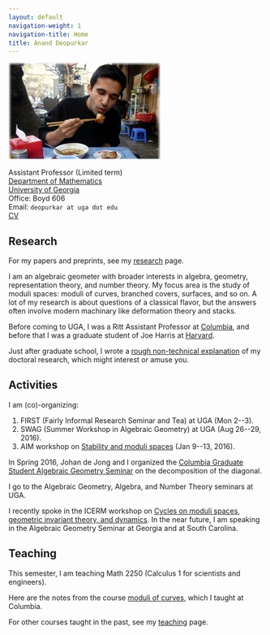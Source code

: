 ```yaml
---
layout: default
navigation-weight: 1
navigation-title: Home
title: Anand Deopurkar
---
```


<img src="anandrd_eating.jpg" alt="Photo of Anand Deopurkar" title="Hanoi (2014)" id="photo">

Assistant Professor (Limited term)  
[Department of Mathematics](http://www.math.uga.edu/)  
[University of Georgia](http://www.uga.edu/)  
Office: Boyd 606  
Email: `deopurkar at uga dot edu`  
[CV](cv-deopurkar.pdf)  

## Research

For my papers and preprints, see my [research](/research/) page.  

I am an algebraic geometer with broader interests in algebra, geometry, representation theory, and number theory. My focus area is the study of moduli spaces: moduli of curves, branched covers, surfaces, and so on. A lot of my research is about questions of a classical flavor, but the answers often involve modern machinary like deformation theory and stacks.  

Before coming to UGA, I was a Ritt Assistant Professor at [Columbia](http://math.columbia.edu/), and before that I was a graduate student of Joe Harris at [Harvard](http://math.harvard.edu/).  

Just after graduate school, I wrote a [rough non-technical explanation](/interests.html) of my doctoral research, which might interest or amuse you.

## Activities

I am (co)-organizing:

1. FIRST (Fairly Informal Research Seminar and Tea) at UGA (Mon 2--3).
2. SWAG (Summer Workshop in Algebraic Geometry) at UGA (Aug 26--29, 2016).
3. AIM workshop on [Stability and moduli spaces](http://aimath.org/workshops/upcoming/stabmoduli/) (Jan 9--13, 2016).

In Spring 2016, Johan de Jong and I organized the [Columbia Graduate Student Algebraic Geometry Seminar](/seminar16/) on the decomposition of the diagonal.  

I go to the Algebraic Geometry, Algebra, and Number Theory seminars at UGA.  

I recently spoke in the ICERM workshop on [Cycles on moduli spaces, geometric invariant theory, and dynamics](https://icerm.brown.edu/topical_workshops/tw16-4-ms/). In the near future, I am speaking in the Algebraic Geometry Seminar at Georgia and at South Carolina.

## Teaching

This semester, I am teaching Math 2250 (Calculus 1 for scientists and engineers).  

Here are the notes from the course [moduli of curves](/moduli/), which I taught at Columbia.  

For other courses taught in the past, see my [teaching](/teaching/) page.

